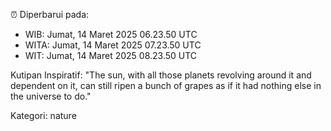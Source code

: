 ⏰ Diperbarui pada:
- WIB: Jumat, 14 Maret 2025 06.23.50 UTC
- WITA: Jumat, 14 Maret 2025 07.23.50 UTC
- WIT: Jumat, 14 Maret 2025 08.23.50 UTC

Kutipan Inspiratif:
"The sun, with all those planets revolving around it and dependent on it, can still ripen a bunch of grapes as if it had nothing else in the universe to do."


Kategori: nature

